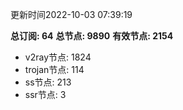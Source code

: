 更新时间2022-10-03 07:39:19

**总订阅: 64**
**总节点: 9890**
**有效节点: 2154**
- v2ray节点: 1824
- trojan节点: 114
- ss节点: 213
- ssr节点: 3
